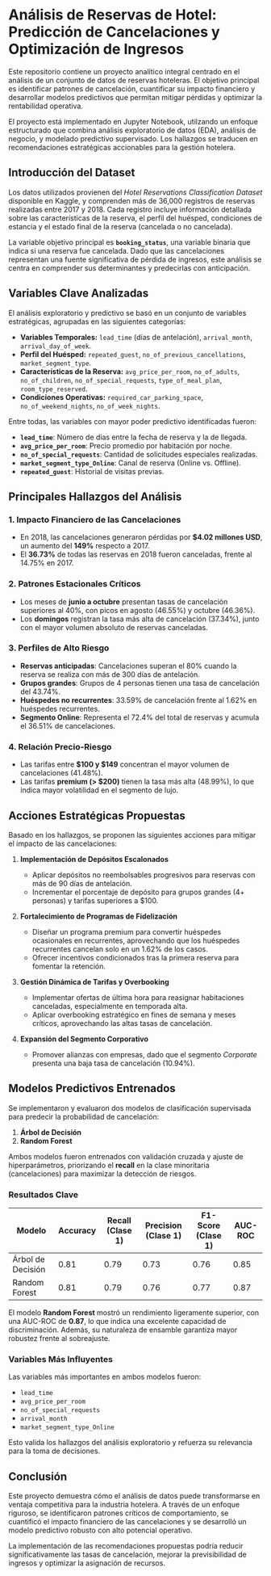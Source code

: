 
# Análisis de Reservas de Hotel: Predicción de Cancelaciones y Optimización de Ingresos

Este repositorio contiene un proyecto analítico integral centrado en el análisis de un conjunto de datos de reservas hoteleras. El objetivo principal es identificar patrones de cancelación, cuantificar su impacto financiero y desarrollar modelos predictivos que permitan mitigar pérdidas y optimizar la rentabilidad operativa.

El proyecto está implementado en Jupyter Notebook, utilzando un enfoque estructurado que combina análisis exploratorio de datos (EDA), análisis de negocio, y modelado predictivo supervisado. Los hallazgos se traducen en recomendaciones estratégicas accionables para la gestión hotelera.



## Introducción del Dataset


Los datos utilizados provienen del *Hotel Reservations Classification Dataset* disponible en Kaggle, y comprenden más de 36,000 registros de reservas realizadas entre 2017 y 2018. Cada registro incluye información detallada sobre las características de la reserva, el perfil del huésped, condiciones de estancia y el estado final de la reserva (cancelada o no cancelada).

La variable objetivo principal es **`booking_status`**, una variable binaria que indica si una reserva fue cancelada. Dado que las cancelaciones representan una fuente significativa de pérdida de ingresos, este análisis se centra en comprender sus determinantes y predecirlas con anticipación.


## Variables Clave Analizadas


El análisis exploratorio y predictivo se basó en un conjunto de variables estratégicas, agrupadas en las siguientes categorías:

- **Variables Temporales:** `lead_time` (días de antelación), `arrival_month`, `arrival_day_of_week`.
- **Perfil del Huésped:** `repeated_guest`, `no_of_previous_cancellations`, `market_segment_type`.
- **Características de la Reserva:** `avg_price_per_room`, `no_of_adults`, `no_of_children`, `no_of_special_requests`, `type_of_meal_plan`, `room_type_reserved`.
- **Condiciones Operativas:** `required_car_parking_space`, `no_of_weekend_nights`, `no_of_week_nights`.

Entre todas, las variables con mayor poder predictivo identificadas fueron:

- **`lead_time`**: Número de días entre la fecha de reserva y la de llegada.
- **`avg_price_per_room`**: Precio promedio por habitación por noche.
- **`no_of_special_requests`**: Cantidad de solicitudes especiales realizadas.
- **`market_segment_type_Online`**: Canal de reserva (Online vs. Offline).
- **`repeated_guest`**: Historial de visitas previas.


## Principales Hallazgos del Análisis



### 1. Impacto Financiero de las Cancelaciones
- En 2018, las cancelaciones generaron pérdidas por **$4.02 millones USD**, un aumento del **149%** respecto a 2017.
- El **36.73%** de todas las reservas en 2018 fueron canceladas, frente al 14.75% en 2017.

### 2. Patrones Estacionales Críticos
- Los meses de **junio a octubre** presentan tasas de cancelación superiores al 40%, con picos en agosto (46.55%) y octubre (46.36%).
- Los **domingos** registran la tasa más alta de cancelación (37.34%), junto con el mayor volumen absoluto de reservas canceladas.

### 3. Perfiles de Alto Riesgo
- **Reservas anticipadas**: Cancelaciones superan el 80% cuando la reserva se realiza con más de 300 días de antelación.
- **Grupos grandes**: Grupos de 4 personas tienen una tasa de cancelación del 43.74%.
- **Huéspedes no recurrentes**: 33.59% de cancelación frente al 1.62% en huéspedes recurrentes.
- **Segmento Online**: Representa el 72.4% del total de reservas y acumula el 36.51% de cancelaciones.

### 4. Relación Precio-Riesgo
- Las tarifas entre **$100 y $149** concentran el mayor volumen de cancelaciones (41.48%).
- Las tarifas **premium (> $200)** tienen la tasa más alta (48.99%), lo que indica mayor volatilidad en el segmento de lujo.



## Acciones Estratégicas Propuestas

Basado en los hallazgos, se proponen las siguientes acciones para mitigar el impacto de las cancelaciones:

1. **Implementación de Depósitos Escalonados**
   - Aplicar depósitos no reembolsables progresivos para reservas con más de 90 días de antelación.
   - Incrementar el porcentaje de depósito para grupos grandes (4+ personas) y tarifas superiores a $100.

2. **Fortalecimiento de Programas de Fidelización**
   - Diseñar un programa premium para convertir huéspedes ocasionales en recurrentes, aprovechando que los huéspedes recurrentes cancelan solo en un 1.62% de los casos.
   - Ofrecer incentivos condicionados tras la primera reserva para fomentar la retención.

3. **Gestión Dinámica de Tarifas y Overbooking**
   - Implementar ofertas de última hora para reasignar habitaciones canceladas, especialmente en temporada alta.
   - Aplicar overbooking estratégico en fines de semana y meses críticos, aprovechando las altas tasas de cancelación.

4. **Expansión del Segmento Corporativo**
   - Promover alianzas con empresas, dado que el segmento *Corporate* presenta una baja tasa de cancelación (10.94%).



## Modelos Predictivos Entrenados

Se implementaron y evaluaron dos modelos de clasificación supervisada para predecir la probabilidad de cancelación:

1. **Árbol de Decisión**
2. **Random Forest**

Ambos modelos fueron entrenados con validación cruzada y ajuste de hiperparámetros, priorizando el **recall** en la clase minoritaria (cancelaciones) para maximizar la detección de riesgos.

### Resultados Clave

| Modelo | Accuracy | Recall (Clase 1) | Precision (Clase 1) | F1-Score (Clase 1) | AUC-ROC |
|--------|----------|------------------|----------------------|--------------------|---------|
| Árbol de Decisión | 0.81 | 0.79 | 0.73 | 0.76 | 0.85 |
| Random Forest | 0.81 | 0.79 | 0.76 | 0.77 | 0.87 |

El modelo **Random Forest** mostró un rendimiento ligeramente superior, con una AUC-ROC de **0.87**, lo que indica una excelente capacidad de discriminación. Además, su naturaleza de ensamble garantiza mayor robustez frente al sobreajuste.

### Variables Más Influyentes
Las variables más importantes en ambos modelos fueron:
- `lead_time`
- `avg_price_per_room`
- `no_of_special_requests`
- `arrival_month`
- `market_segment_type_Online`

Esto valida los hallazgos del análisis exploratorio y refuerza su relevancia para la toma de decisiones.



## Conclusión

Este proyecto demuestra cómo el análisis de datos puede transformarse en ventaja competitiva para la industria hotelera. A través de un enfoque riguroso, se identificaron patrones críticos de comportamiento, se cuantificó el impacto financiero de las cancelaciones y se desarrolló un modelo predictivo robusto con alto potencial operativo.

La implementación de las recomendaciones propuestas podría reducir significativamente las tasas de cancelación, mejorar la previsibilidad de ingresos y optimizar la asignación de recursos.


